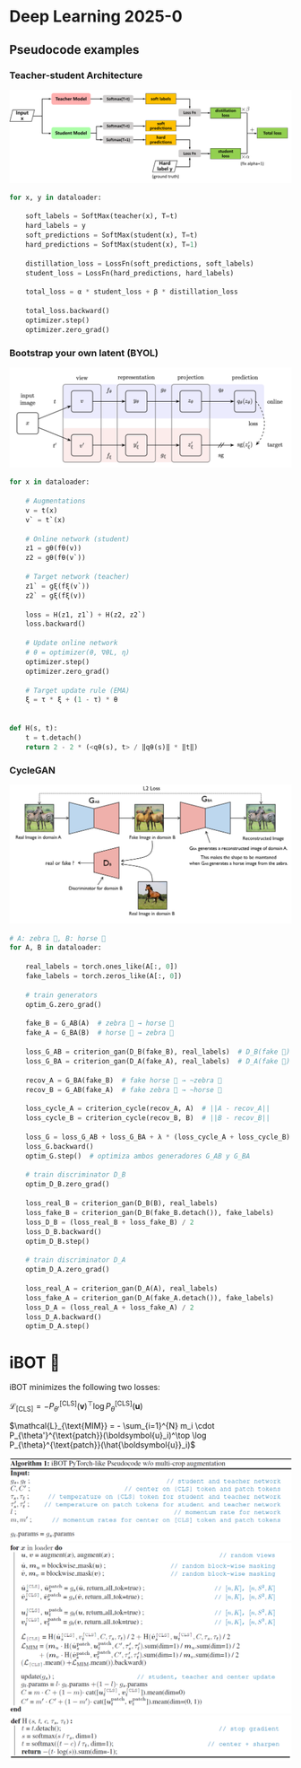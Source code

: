 # Deep Learning 2025-0

## Pseudocode examples 

### Teacher-student Architecture

<img src="./images/distill.png"/>

```python
for x, y in dataloader:

    soft_labels = SoftMax(teacher(x), T=t)
    hard_labels = y
    soft_predictions = SoftMax(student(x), T=t)  
    hard_predictions = SoftMax(student(x), T=1)  

    distillation_loss = LossFn(soft_predictions, soft_labels)
    student_loss = LossFn(hard_predictions, hard_labels)

    total_loss = α * student_loss + β * distillation_loss

    total_loss.backward()
    optimizer.step()
    optimizer.zero_grad()
```

### Bootstrap your own latent (BYOL)

<img src="./images/BYOL.png"/>

```python
for x in dataloader:

    # Augmentations
    v = t(x)
    v` = t`(x)

    # Online network (student)
    z1 = gθ(fθ(v))
    z2 = gθ(fθ(v`))

    # Target network (teacher)
    z1` = gξ(fξ(v`))
    z2` = gξ(fξ(v))
    
    loss = H(z1, z1`) + H(z2, z2`)
    loss.backward()  

    # Update online network
    # θ = optimizer(θ, ∇θL, η)
    optimizer.step() 
    optimizer.zero_grad()

    # Target update rule (EMA)
    ξ = τ * ξ + (1 - τ) * θ


def H(s, t):
    t = t.detach()
    return 2 - 2 * (<qθ(s), t> / ‖qθ(s)‖ * ‖t‖)
```


### CycleGAN

<img src="./images/cycleGAN.png"/>


```python
# A: zebra 🦓, B: horse 🐎
for A, B in dataloader:

    real_labels = torch.ones_like(A[:, 0])
    fake_labels = torch.zeros_like(A[:, 0])

    # train generators
    optim_G.zero_grad()

    fake_B = G_AB(A)  # zebra 🦓 → horse 🐎
    fake_A = G_BA(B)  # horse 🐎 → zebra 🦓

    loss_G_AB = criterion_gan(D_B(fake_B), real_labels)  # D_B(fake 🐎)
    loss_G_BA = criterion_gan(D_A(fake_A), real_labels)  # D_A(fake 🦓)

    recov_A = G_BA(fake_B)  # fake horse 🐎 → ~zebra 🦓
    recov_B = G_AB(fake_A)  # fake zebra 🦓 → ~horse 🐎

    loss_cycle_A = criterion_cycle(recov_A, A)  # ||A - recov_A||
    loss_cycle_B = criterion_cycle(recov_B, B)  # ||B - recov_B||

    loss_G = loss_G_AB + loss_G_BA + λ * (loss_cycle_A + loss_cycle_B)
    loss_G.backward()
    optim_G.step()  # optimiza ambos generadores G_AB y G_BA

    # train discriminator D_B
    optim_D_B.zero_grad()

    loss_real_B = criterion_gan(D_B(B), real_labels)
    loss_fake_B = criterion_gan(D_B(fake_B.detach()), fake_labels)
    loss_D_B = (loss_real_B + loss_fake_B) / 2
    loss_D_B.backward()
    optim_D_B.step()

    # train discriminator D_A
    optim_D_A.zero_grad()

    loss_real_A = criterion_gan(D_A(A), real_labels)
    loss_fake_A = criterion_gan(D_A(fake_A.detach()), fake_labels)
    loss_D_A = (loss_real_A + loss_fake_A) / 2
    loss_D_A.backward()
    optim_D_A.step()
```

# iBOT 🤖

iBOT minimizes the following two losses:

$\mathcal{L}_{[\text{CLS}]} = - P_{\theta'}^{[\text{CLS}]}(\boldsymbol{v})^\top \log P_{\theta}^{[\text{CLS}]}(\boldsymbol{u})$

$\mathcal{L}_{\text{MIM}} = - \sum_{i=1}^{N} m_i \cdot P_{\theta'}^{\text{patch}}(\boldsymbol{u}_i)^\top \log P_{\theta}^{\text{patch}}(\hat{\boldsymbol{u}}_i)$

<img src="./images/iBOT1.png"/>
<img src="./images/iBOT2.png"/>
<img src="./images/iBOT3.png"/>




